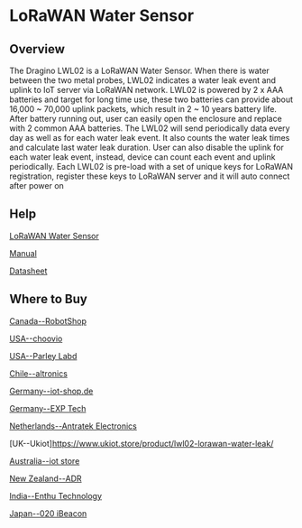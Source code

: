 # LoRaWAN Water Sensor

## Overview
The Dragino LWL02 is a LoRaWAN Water Sensor. When there is water between the two metal
probes, LWL02 indicates a water leak event and uplink to IoT server via LoRaWAN network.
LWL02 is powered by 2 x AAA batteries and target for long time use, these two batteries can
provide about 16,000 ~ 70,000 uplink packets, which result in 2 ~ 10 years battery life. After
battery running out, user can easily open the enclosure and replace with 2 common AAA
batteries.
The LWL02 will send periodically data every day as well as for each water leak event. It also
counts the water leak times and calculate last water leak duration. User can also disable the
uplink for each water leak event, instead, device can count each event and uplink periodically.
Each LWL02 is pre-load with a set of unique keys for LoRaWAN registration, register these keys to
LoRaWAN server and it will auto connect after power on

## Help
[LoRaWAN Water Sensor](https://www.dragino.com/products/lorawan-nb-iot-door-sensor-water-leak/item/180-lwl02.html)

[Manual](https://www.dragino.com/downloads/downloads/LoRa_End_Node/LDS02/LWL02_LoRaWAN_Water_Leak_UserManual_v1.2.pdf)

[Datasheet](https://www.dragino.com/downloads/downloads/LoRa_End_Node/LDS02/Datasheet_LWL02_Water_Leak_Sensor.pdf)


## Where to Buy

[Canada--RobotShop](https://www.robotshop.com/en/dragino-lorawan-water-leak-sensor-lwl02-us915.html)

[USA--choovio](https://www.choovio.com/product/lorawan-water-leak-sensor/)

[USA--Parley Labd](https://shop.parleylabs.com/collections/dragino)

[Chile--altronics](https://altronics.cl/yun-shield?search=dragino)

[Germany--iot-shop.de](https://iot-shop.de/shop/category/marke-dragino-105)

[Germany--EXP Tech](https://www.exp-tech.de/plattformen/lora/10543/dragino-lwl02-eu868-water-leak-sensor)

[Netherlands--Antratek Electronics](https://www.antratek.nl/lwl02-lorawan-water-leak-sensor)

[UK--Ukiot]https://www.ukiot.store/product/lwl02-lorawan-water-leak/

[Australia--iot store](https://www.iot-store.com.au/collections/dragino/products/lwl02-lorawan-wireless-water-leak-sensor)

[New Zealand--ADR](https://www.adriley.co.nz/products-and-services/iot-range)

[India--Enthu Technology](https://www.enthutech.in/zh_HK/shop/product/lwl02-lorawan-water-leak-sensor-v2-2787?page=2)

[Japan--020 iBeacon](https://www.thethingsnetwork.org/device-repository/)
